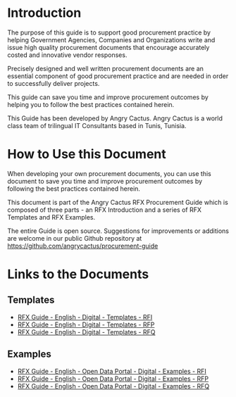 # Introduction

The purpose of this guide is to support good procurement practice by helping Government Agencies, Companies and Organizations write and issue high quality procurement documents that encourage accurately costed and innovative vendor responses.

Precisely designed and well written procurement documents are an essential component of good procurement practice and are needed in order to successfully deliver projects.

This guide can save you time and improve procurement outcomes by helping you to follow the best practices contained herein.

This Guide has been developed by Angry Cactus. Angry Cactus is a world class team of trilingual IT Consultants based in Tunis, Tunisia. 

# How to Use this Document

When developing your own procurement documents, you can use this document to save you time and improve procurement outcomes by following the best practices contained herein.

This document is part of the Angry Cactus RFX Procurement Guide which is composed of three parts - an RFX Introduction and a series of RFX Templates and RFX Examples. 

The entire Guide is open source. Suggestions for improvements or additions are welcome in our public Github repository at 
https://github.com/angrycactus/procurement-guide

# Links to the Documents

## Templates

* [RFX Guide - English - Digital - Templates - RFI](https://docs.google.com/document/d/1l2_2SHvyw2GkaDZvVlWHf7mXetbdFLK_vpJdljSK-uE/edit?usp=sharing)
* [RFX Guide - English - Digital - Templates - RFP](https://docs.google.com/document/d/1HfP3ZKBmNkOPrSeMf_X1dWE_sgtLB8cwxT1hylThgqE/edit?usp=sharing)
* [RFX Guide - English - Digital - Templates - RFQ](https://docs.google.com/document/d/1TNPfoBNm5dBP-Dj4wTzW-YW8Vir-Qq8lknFmkEM1Av8/edit?usp=sharing)

## Examples

* [RFX Guide - English - Open Data Portal - Digital - Examples - RFI](https://docs.google.com/document/d/10ogxvxVCjcNJf1GUn2icAkFZQNVQ8x4KXkV8ZQC84wI/edit?usp=sharing)
* [RFX Guide - English - Open Data Portal - Digital - Examples - RFP](https://docs.google.com/document/d/1y5JfZuTmZNxpAAWk26eIBINi8nLQPSLUQ-uydqcmpUM/edit?usp=sharing)
* [RFX Guide - English - Open Data Portal - Digital - Examples - RFQ](https://docs.google.com/document/d/1VKWy7i7OghWMRecgbtcpNY3fvjrW6s8YazXu8LEcJ-0/edit?usp=sharing)


